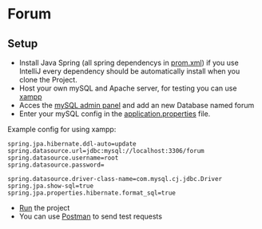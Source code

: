 # Forum

## Setup

- Install Java Spring (all spring dependencys in [prom.xml](../master/pom.xml))
  if you use IntelliJ every dependency should be automatically install when you clone the Project.
- Host your own mySQL and Apache server, for testing you can use [xampp](https://www.apachefriends.org/de/download.html "xampp download page")
- Acces the [mySQL admin panel](http://localhost/phpmyadmin/) and add an new Database named forum
- Enter your mySQL config in the [application.properties](../master/src/main/resources/application.properties) file.

Example config for using xampp:

```
spring.jpa.hibernate.ddl-auto=update
spring.datasource.url=jdbc:mysql://localhost:3306/forum
spring.datasource.username=root
spring.datasource.password=

spring.datasource.driver-class-name=com.mysql.cj.jdbc.Driver
spring.jpa.show-sql=true
spring.jpa.properties.hibernate.format_sql=true
```

- [Run](../main/java/de/ghse/forum/ForumApplication.java) the project
- You can use [Postman](https://www.postman.com/downloads/ "Postman download page") to send test requests
